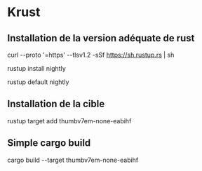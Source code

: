 # Krust

## Installation de la version adéquate de rust
curl --proto '=https' --tlsv1.2 -sSf https://sh.rustup.rs | sh

rustup install nightly

rustup default nightly

## Installation de la cible
rustup target add thumbv7em-none-eabihf

## Simple cargo build
cargo build --target thumbv7em-none-eabihf

